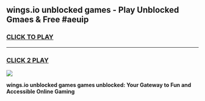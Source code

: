 
## wings.io unblocked games - Play Unblocked Gmaes & Free #aeuip
<h3>
<a href="https://premium.freeplayer.one?title=wings.io_unblocked_games&ref=03M">CLICK TO PLAY</a></h3>
<hr>

<h3>
<a href="https://premium.freeplayer.one?title=wings.io_unblocked_games&ref=03M">CLICK 2 PLAY</a>
  
</h3>

<a href="https://premium.freeplayer.one?title=wings.io_unblocked_games&ref=03M"><img src="https://clearcache.store/games.png"></a>


**wings.io unblocked games games unblocked: Your Gateway to Fun and Accessible Online Gaming**
